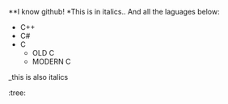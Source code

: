 **I know github!
*This is in italics..
And all the laguages below:
* C++
* C#
* C
  * OLD C
  * MODERN C

_this is also italics

:tree:
